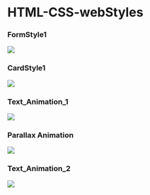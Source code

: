# HTML-CSS-webStyles

### FormStyle1
<image src="/ScreenShots/Screenshot 1.png"/>

### CardStyle1
<image src="/ScreenShots/Screenshot 2.png"/>

### Text_Animation_1
<image src="/ScreenShots/Screenshot 4.png"/>

### Parallax Animation
<image src="/ScreenShots/Screenshot 5.png"/>

### Text_Animation_2
<image src="/ScreenShots/Screenshot 3.png"/>
